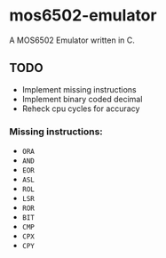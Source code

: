 # mos6502-emulator
A MOS6502 Emulator written in C.

## TODO
- Implement missing instructions
- Implement binary coded decimal
- Reheck cpu cycles for accuracy

### Missing instructions:
- `ORA`
- `AND`
- `EOR`
- `ASL`
- `ROL`
- `LSR`
- `ROR`
- `BIT`
- `CMP`
- `CPX`
- `CPY`
